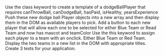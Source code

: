 Use the class keyword to create a template of a dodgeBallPlayer that requires canThrowBall, canDodgeBall, hasPaid, isHealthy, yearsExperience
Push these new dodge ball Player objects into a new array and then display them in the DOM as available players to pick.
Add a button to each new player that will allow each one to be selected for either Blue Team or Read Team and now has mascot and teamColor
Use the this keyword to assign each player to a team with an onclick. Either Blue Team or Red Team.
Display the two teams in a new list in the DOM with appropriate titles.
Create 3 tests for your application.